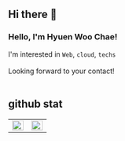 ## Hi there 👋
### Hello, I'm Hyuen Woo Chae! 
<!--
I am dreaming of a new experience as a `Backend-Developer`<br><br>
-->
I'm interested in `Web`, `cloud`, `techs`<br><br>
Looking forward to your contact!<br><br>

## github stat 
<table><tr><td valign="top" width="50%">

<img src="https://github-readme-stats.vercel.app/api?username=chaehyuenwoo&show_icons=true&count_private=true&hide_border=true" align="left" style="width: 100%" />

</td><td valign="top" width="50%">

<img src="https://github-readme-stats.vercel.app/api/top-langs/?username=chaehyuenwoo&hide_border=true&layout=compact" align="left" style="width: 100%" />

</td></tr></table>  

<br/> 
<!--
**lksa4e/lksa4e** is a ✨ _special_ ✨ repository because its `README.md` (this file) appears on your GitHub profile.
Here are some ideas to get you started:
- 🔭 I’m currently working on ...
- 🌱 I’m currently learning ...
- 👯 I’m looking to collaborate on ...
- 🤔 I’m looking for help with ...
- 💬 Ask me about ...
- 📫 How to reach me: ...
- 😄 Pronouns: ...
- ⚡ Fun fact: ...
-->

